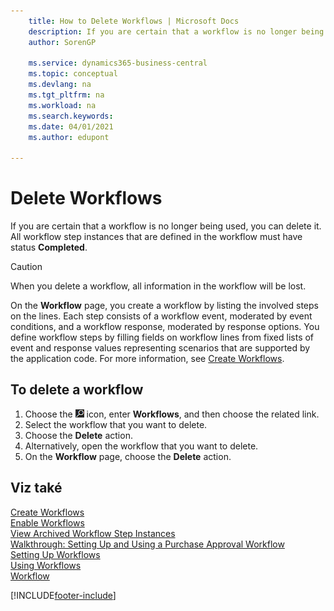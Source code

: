 ```yaml
---
    title: How to Delete Workflows | Microsoft Docs
    description: If you are certain that a workflow is no longer being used, you can delete it. All workflow step instances that are defined in the workflow must have status **Completed**.
    author: SorenGP

    ms.service: dynamics365-business-central
    ms.topic: conceptual
    ms.devlang: na
    ms.tgt_pltfrm: na
    ms.workload: na
    ms.search.keywords:
    ms.date: 04/01/2021
    ms.author: edupont

---
```

# Delete Workflows
If you are certain that a workflow is no longer being used, you can delete it. All workflow step instances that are defined in the workflow must have status **Completed**.

> [!CAUTION]  
> When you delete a workflow, all information in the workflow will be lost.

On the **Workflow** page, you create a workflow by listing the involved steps on the lines. Each step consists of a workflow event, moderated by event conditions, and a workflow response, moderated by response options. You define workflow steps by filling fields on workflow lines from fixed lists of event and response values representing scenarios that are supported by the application code. For more information, see [Create Workflows](across-how-to-create-workflows.md).

## To delete a workflow
1. Choose the ![Lightbulb that opens the Tell Me feature](media/ui-search/search_small.png "Tell me what you want to do") icon, enter **Workflows**, and then choose the related link.
2. Select the workflow that you want to delete.
3. Choose the **Delete** action.
4. Alternatively, open the workflow that you want to delete.
5. On the **Workflow** page, choose the **Delete** action.

## Viz také
[Create Workflows](across-how-to-create-workflows.md)   
[Enable Workflows](across-how-to-enable-workflows.md)   
[View Archived Workflow Step Instances](across-how-to-view-archived-workflow-step-instances.md)   
[Walkthrough: Setting Up and Using a Purchase Approval Workflow](walkthrough-setting-up-and-using-a-purchase-approval-workflow.md)   
[Setting Up Workflows](across-set-up-workflows.md)   
[Using Workflows](across-use-workflows.md)   
[Workflow](across-workflow.md)


[!INCLUDE[footer-include](includes/footer-banner.md)]